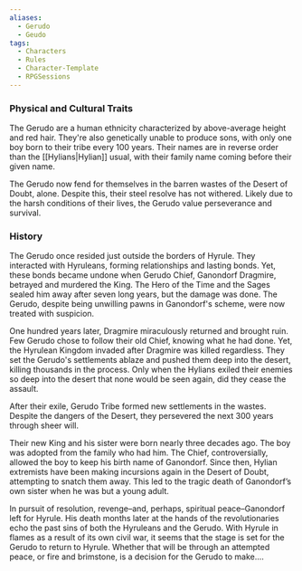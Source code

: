 ```yaml
---
aliases:
  - Gerudo
  - Geudo
tags:
  - Characters
  - Rules
  - Character-Template
  - RPGSessions
---
```

### Physical and Cultural Traits
The Gerudo are a human ethnicity characterized by above-average height and red hair. They're also genetically unable to produce sons, with only one boy born to their tribe every 100 years. Their names are in reverse order than the [[Hylians|Hylian]] usual, with their family name coming before their given name.

The Gerudo now fend for themselves in the barren wastes of the Desert of Doubt, alone. Despite this, their steel resolve has not withered. Likely due to the harsh conditions of their lives, the Gerudo value perseverance and survival.

### History
The Gerudo once resided just outside the borders of Hyrule. They interacted with Hyruleans, forming relationships and lasting bonds. Yet, these bonds became undone when Gerudo Chief, Ganondorf Dragmire, betrayed and murdered the King. The Hero of the Time and the Sages sealed him away after seven long years, but the damage was done. The Gerudo, despite being unwilling pawns in Ganondorf's scheme, were now treated with suspicion.

One hundred years later, Dragmire miraculously returned and brought ruin. Few Gerudo chose to follow their old Chief, knowing what he had done. Yet, the Hyrulean Kingdom invaded after Dragmire was killed regardless. They set the Gerudo's settlements ablaze and pushed them deep into the desert, killing thousands in the process. Only when the Hylians exiled their enemies so deep into the desert that none would be seen again, did they cease the assault.

After their exile, Gerudo Tribe formed new settlements in the wastes. Despite the dangers of the Desert, they persevered the next 300 years through sheer will.

Their new King and his sister were born nearly three decades ago. The boy was adopted from the family who had him. The Chief, controversially, allowed the boy to keep his birth name of Ganondorf. Since then, Hylian extremists have been making incursions again in the Desert of Doubt, attempting to snatch them away. This led to the tragic death of Ganondorf’s own sister when he was but a young adult. 

In pursuit of resolution, revenge–and, perhaps, spiritual peace–Ganondorf left for Hyrule. His death months later at the hands of the revolutionaries echo the past sins of both the Hyruleans and the Gerudo. With Hyrule in flames as a result of its own civil war, it seems that the stage is set for the Gerudo to return to Hyrule. Whether that will be through an attempted peace, or fire and brimstone, is a decision for the Gerudo to make....